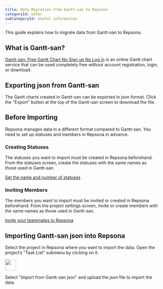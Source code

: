```yaml
---
title: Data Migration from Gantt-san to Repsona
categoryId: other
subCategoryId: Useful information
---
```


This guide explains how to migrate data from Gantt-san to Repsona.

## What is Gantt-san?

[Gantt-san: Free Gantt Chart No Sign up No Log in](https://repsona.com/lp/free-gantt) is an online Gantt chart service that can be used completely free without account registration, login, or download.

## Exporting json from Gantt-san

The Gantt charts created in Gantt-san can be exported in json format. Click the "Export" button at the top of the Gantt-san screen to download the file.

## Before Importing

Repsona manages data in a different format compared to Gantt-san. You need to set up statuses and members in Repsona in advance.

### Creating Statuses

The statuses you want to import must be created in Repsona beforehand. From the statuses screen, create the statuses with the same names as those used in Gantt-san.

[Set the name and number of statuses](/help/articles/002008000-status)

### Inviting Members

The members you want to import must be invited or created in Repsona beforehand. From the project settings screen, invite or create members with the same names as those used in Gantt-san.

[Invite your teammates to Repsona](/help/articles/001004000-invite)

## Importing Gantt-san json into Repsona

Select the project in Repsona where you want to import the data. Open the project’s "Task List" submenu by clicking on it.

<img src="/images/help/sub-menu.png" width="36">

Select "Import from Gantt-san json" and upload the json file to import the data.
